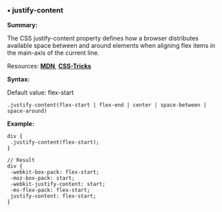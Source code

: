 ### <a name="justify-content"></a> &#8226; justify-content
**Summary:**

The CSS justify-content property defines how a browser distributes available space between and around elements when aligning flex items in the main-axis of the current line. 

Resources: **[MDN](https://developer.mozilla.org/en-US/docs/Web/CSS/justify-content)**, **[CSS-Tricks](http://css-tricks.com/almanac/properties/j/justify-content/)**

**Syntax:**

Default value: flex-start

    .justify-content(flex-start | flex-end | center | space-between | space-around) 
  
**Example:**

    div {
     .justify-content(flex-start);
    }
    
    // Result
    div {
     -webkit-box-pack: flex-start;
     -moz-box-pack: start;
     -webkit-justify-content: start;
     -ms-flex-pack: flex-start;
     justify-content: flex-start;
    }


